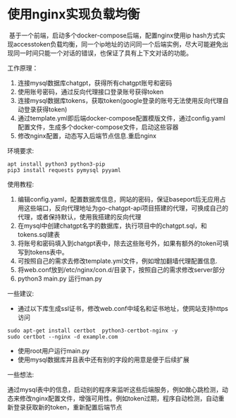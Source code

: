 # 使用nginx实现负载均衡

​	基于一个前端，启动多个docker-compose后端，配置nginx使用ip hash方式实现accesstoken负载均衡，同一个ip地址的访问同一个后端实例，尽大可能避免出现同一时间只能一个对话的错误，也保证了具有上下文对话的功能。



工作原理：

1. 连接mysql数据库chatgpt，获得所有chatgpt账号和密码
2. 使用账号密码，通过反向代理接口登录账号获得token
3. 连接mysql数据库tokens，获取token(google登录的账号无法使用反向代理自动登录获得token)
4. 通过template.yml即后端docker-compose配置模版文件，通过config.yaml配置文件，生成多个docker-compose文件，启动这些容器
5. 修改nginx配置，动态写入后端节点信息.重启nginx



环境要求:

```she
apt install python3 python3-pip
pip3 install requests pymysql pyyaml
```



使用教程:

1. 编辑config.yaml，配置数据库信息，网站的密码，保证baseport后无应用占用这些端口，反向代理地址为go-chatgpt-api项目搭建的代理，可换成自己的代理，或者保持默认，使用我搭建的反向代理
2. 在mysql中创建chatgpt名字的数据库，执行项目中的chatgpt.sql，和tokens.sql建表
3. 将账号和密码填入到chatgpt表中，除去这些账号外，如果有额外的token可填写到tokens表中。
4. 可按照自己的需求去修改template.yml文件，例如增加翻墙代理配置信息.
5. 将web.conf放到/etc/nginx/con.d/目录下，按照自己的需求修改server部分
6. python3 main.py 运行man.py



一些建议:

* 通过以下库生成ssl证书，修改web.conf中域名和证书地址，使网站支持https访问

```shell
sudo apt-get install certbot  python3-certbot-nginx -y
sudo certbot --nginx -d example.com
```

* 使用root用户运行main.py
* 使用mysql数据库并且表中还有别的字段的用意是便于后续扩展

一些想法:

​	通过mysql表中的信息，启动别的程序来监听这些后端服务，例如做心跳检测，动态来修改nginx配置文件，增强可用性。例如token过期，程序自动检测，自动重新登录获取新的token，重新配置后端节点

